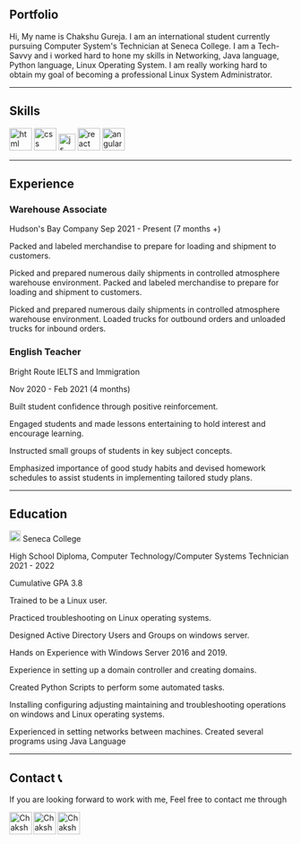 ## Portfolio
Hi, My name is Chakshu Gureja. I am an international student currently pursuing Computer System's Technician at Seneca College. I am a Tech-Savvy and i worked hard to hone my skills in Networking, Java language, Python language, Linux Operating System. I am really working hard to obtain my goal of becoming a professional Linux System Administrator.

---

## Skills

<p align='left'>
  <img src="https://upload.wikimedia.org/wikipedia/commons/thumb/b/b0/NewTux.svg/1200px-NewTux.svg.png" alt="html" width="40" height="40">
  <img src='https://upload.wikimedia.org/wikipedia/commons/c/c0/Azure.png' alt="css" width="40" height="40">
  <img src='https://upload.wikimedia.org/wikipedia/commons/thumb/9/93/Amazon_Web_Services_Logo.svg/768px-Amazon_Web_Services_Logo.svg.png?20170912170050' height='30' width='auto' alt="js">
   <img src="https://upload.wikimedia.org/wikipedia/commons/d/dc/Javascript-shield.png" alt="react" width="auto" height="40"/>
   <img src="https://i0.wp.com/learn.onemonth.com/wp-content/uploads/2019/07/image2-1.png?fit=600%2C315&ssl=1" alt="angular" width="40" height="40"/>
</p>

---

## Experience

### Warehouse Associate

Hudson's Bay Company
Sep 2021 - Present (7 months +)

Packed and labeled merchandise to prepare for loading and shipment to customers.

Picked and prepared numerous daily shipments in controlled atmosphere warehouse environment. Packed and labeled merchandise to prepare for loading and shipment to 
customers.

Picked and prepared numerous daily shipments in controlled atmosphere warehouse environment. Loaded trucks for outbound orders and unloaded trucks for inbound orders.

### English Teacher

Bright Route IELTS and Immigration

Nov 2020 - Feb 2021 (4 months)

Built student confidence through positive reinforcement.

Engaged students and made lessons entertaining to hold interest and encourage learning.

Instructed small groups of students in key subject concepts.

Emphasized importance of good study habits and devised homework schedules to assist students in implementing tailored study plans.


---

## Education
<p align='left'>
<img src="https://res.cloudinary.com/crunchbase-production/image/upload/c_lpad,f_auto,q_auto:eco,dpr_1/tl1pb3qhlkjxqyyartnz" alt="html" width="20" height="20"> Seneca College 

High School Diploma, Computer Technology/Computer Systems Technician
2021 - 2022

Cumulative GPA 3.8
  
Trained to be a Linux user.

Practiced troubleshooting on Linux operating systems.

Designed Active Directory Users and Groups on windows server.

Hands on Experience with Windows Server 2016 and 2019.

Experience in setting up a domain controller and creating domains.

Created Python Scripts to perform some automated tasks.

Installing configuring adjusting maintaining and troubleshooting operations on windows and Linux operating systems.

Experienced in setting networks between machines. Created several programs using Java Language


---

## Contact 📞
  If you are looking forward to work with me, Feel free to contact me through
  
  <a href="https://www.linkedin.com/in/chakshu-gureja-5b6236229/"><img align="left" alt="Chakshu Gureja| Linkedin" width="40px" src="https://media-exp1.licdn.com/dms/image/C560BAQHaVYd13rRz3A/company-logo_200_200/0/1638831589865?e=2147483647&v=beta&t=Zq1zixRFUNMSm2Ldgu_hcJAYTL1gWG3VHKXO4kf9lDQ" /></a>
 
 <a href="mailto:2001chakshugureja02@gmail.com"><img align="left" alt="Chakshu Gureja| Email" width="40px" src="https://storage.googleapis.com/gweb-uniblog-publish-prod/images/Gmail.max-1100x1100.png" /></a>

 
  <a href="https://www.instagram.com/chakshu2001/"><img align="left" alt="Chakshu Gureja| Instagram " width="40px" src="https://upload.wikimedia.org/wikipedia/commons/thumb/e/e7/Instagram_logo_2016.svg/800px-Instagram_logo_2016.svg.png" /></a>
